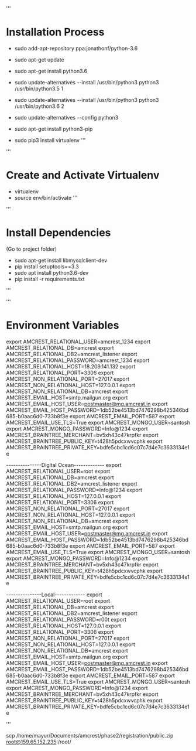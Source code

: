 
'''
# Installation Process
- sudo add-apt-repository ppa:jonathonf/python-3.6
- sudo apt-get update
- sudo apt-get install python3.6
- sudo update-alternatives --install /usr/bin/python3 python3 /usr/bin/python3.5 1
- sudo update-alternatives --install /usr/bin/python3 python3 /usr/bin/python3.6 2
- sudo update-alternatives --config python3

- sudo apt-get install python3-pip
- sudo pip3 install virtualenv
'''

'''
# Create and Activate Virtualenv
- virtualenv <env>
- source env/bin/activate
'''

'''
# Install Dependencies
(Go to project folder)
- sudo apt-get install libmysqlclient-dev
- pip install setuptools==3.3
- sudo apt install python3.6-dev
- pip install -r requirements.txt

'''


'''
# Environment Variables
export AMCREST_RELATIONAL_USER=amcrest_1234
export AMCREST_RELATIONAL_DB=amcrest
export AMCREST_RELATIONAL_DB2=amcrest_listener
export AMCREST_RELATIONAL_PASSWORD=amcrest_1234
export AMCREST_RELATIONAL_HOST=18.209.141.132
export AMCREST_RELATIONAL_PORT=3306
export AMCREST_NON_RELATIONAL_PORT=27017
export AMCREST_NON_RELATIONAL_HOST=127.0.0.1
export AMCREST_NON_RELATIONAL_DB=amcrest
export AMCREST_EMAIL_HOST=smtp.mailgun.org
export AMCREST_EMAIL_HOST_USER=postmaster@mg.amcrest.in
export AMCREST_EMAIL_HOST_PASSWORD=1db52be4513bd7476298b425346bd685-b0aac6d0-733b8f3e
export AMCREST_EMAIL_PORT=587
export AMCREST_EMAIL_USE_TLS=True
export AMCREST_MONGO_USER=santosh
export AMCREST_MONGO_PASSWORD=Info@1234
export AMCREST_BRAINTREE_MERCHANT=bv5xh43c47krpfkr
export AMCREST_BRAINTREE_PUBLIC_KEY=t428h5pdcxwvcphk
export AMCREST_BRAINTREE_PRIVATE_KEY=bdfe5cbc1cd6c07c7d4e7c3633134e1e


---------------Digital Ocean-------------
export AMCREST_RELATIONAL_USER=root
export AMCREST_RELATIONAL_DB=amcrest
export AMCREST_RELATIONAL_DB2=amcrest_listener
export AMCREST_RELATIONAL_PASSWORD=Info@1234
export AMCREST_RELATIONAL_HOST=127.0.0.1
export AMCREST_RELATIONAL_PORT=3306
export AMCREST_NON_RELATIONAL_PORT=27017
export AMCREST_NON_RELATIONAL_HOST=127.0.0.1
export AMCREST_NON_RELATIONAL_DB=amcrest
export AMCREST_EMAIL_HOST=smtp.mailgun.org
export AMCREST_EMAIL_HOST_USER=postmaster@mg.amcrest.in
export AMCREST_EMAIL_HOST_PASSWORD=1db52be4513bd7476298b425346bd685-b0aac6d0-733b8f3e
export AMCREST_EMAIL_PORT=587
export AMCREST_EMAIL_USE_TLS=True
export AMCREST_MONGO_USER=santosh
export AMCREST_MONGO_PASSWORD=Info@1234
export AMCREST_BRAINTREE_MERCHANT=bv5xh43c47krpfkr
export AMCREST_BRAINTREE_PUBLIC_KEY=t428h5pdcxwvcphk
export AMCREST_BRAINTREE_PRIVATE_KEY=bdfe5cbc1cd6c07c7d4e7c3633134e1e


---------------Local-------------
export AMCREST_RELATIONAL_USER=root
export AMCREST_RELATIONAL_DB=amcrest
export AMCREST_RELATIONAL_DB2=amcrest_listener
export AMCREST_RELATIONAL_PASSWORD=r00t
export AMCREST_RELATIONAL_HOST=127.0.0.1
export AMCREST_RELATIONAL_PORT=3306
export AMCREST_NON_RELATIONAL_PORT=27017
export AMCREST_NON_RELATIONAL_HOST=127.0.0.1
export AMCREST_NON_RELATIONAL_DB=amcrest
export AMCREST_EMAIL_HOST=smtp.mailgun.org
export AMCREST_EMAIL_HOST_USER=postmaster@mg.amcrest.in
export AMCREST_EMAIL_HOST_PASSWORD=1db52be4513bd7476298b425346bd685-b0aac6d0-733b8f3e
export AMCREST_EMAIL_PORT=587
export AMCREST_EMAIL_USE_TLS=True
export AMCREST_MONGO_USER=santosh
export AMCREST_MONGO_PASSWORD=Info@1234
export AMCREST_BRAINTREE_MERCHANT=bv5xh43c47krpfkr
export AMCREST_BRAINTREE_PUBLIC_KEY=t428h5pdcxwvcphk
export AMCREST_BRAINTREE_PRIVATE_KEY=bdfe5cbc1cd6c07c7d4e7c3633134e1e


'''


scp /home/mayur/Documents/amcrest/phase2/registration/public.zip root@159.65.152.235:/root/